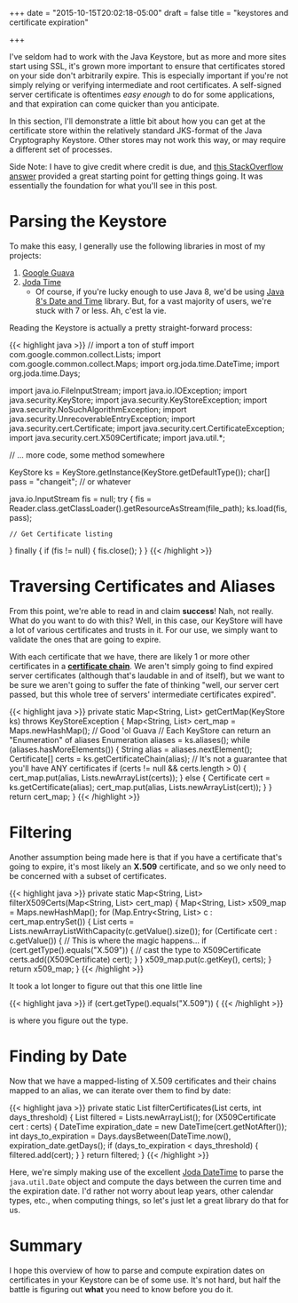 +++
date = "2015-10-15T20:02:18-05:00"
draft = false
title = "keystores and certificate expiration"

+++

I've seldom had to work with the Java Keystore, but as more and more sites start
using SSL, it's grown more important to ensure that certificates stored on your
side don't arbitrarily expire.  This is especially important if you're not
simply relying or verifying intermediate and root certificates.  A self-signed
server certificate is oftentimes *easy enough* to do for some applications, and
that expiration can come quicker than you anticipate.

In this section, I'll demonstrate a little bit about how you can get at the
certificate store within the relatively standard JKS-format of the Java
Cryptography Keystore.  Other stores may not work this way, or may require
a different set of processes.

Side Note: I have to give credit where credit is due, and [this StackOverflow
answer](http://stackoverflow.com/a/10986535/7008)
provided a great starting point for getting things going.  It was essentially
the foundation for what you'll see in this post.

# Parsing the Keystore

To make this easy, I generally use the following libraries in most of my
projects:

1. [Google Guava](https://github.com/google/guava)
2. [Joda Time](http://www.joda.org/joda-time/)
   - Of course, if you're lucky enough to use Java 8, we'd be using
     [Java 8's Date and Time](http://www.oracle.com/technetwork/articles/java/jf14-date-time-2125367.html)
     library.  But, for a vast majority of users, we're stuck with 7 or less.
     Ah, c'est la vie.


Reading the Keystore is actually a pretty straight-forward process:

{{< highlight java >}}
// import a ton of stuff
import com.google.common.collect.Lists;
import com.google.common.collect.Maps;
import org.joda.time.DateTime;
import org.joda.time.Days;

import java.io.FileInputStream;
import java.io.IOException;
import java.security.KeyStore;
import java.security.KeyStoreException;
import java.security.NoSuchAlgorithmException;
import java.security.UnrecoverableEntryException;
import java.security.cert.Certificate;
import java.security.cert.CertificateException;
import java.security.cert.X509Certificate;
import java.util.*;

// ... more code, some method somewhere

KeyStore ks = KeyStore.getInstance(KeyStore.getDefaultType());
char[] pass = "changeit"; // or whatever

java.io.InputStream fis = null;
try {
    fis = Reader.class.getClassLoader().getResourceAsStream(file_path);
    ks.load(fis, pass);

    // Get Certificate listing

} finally {
    if (fis != null) {
        fis.close();
    }
}
{{< /highlight >}}


# Traversing Certificates and Aliases

From this point, we're able to read in and claim **success**! Nah, not really.
What do you want to do with this?  Well, in this case, our KeyStore will have
a lot of various certificates and trusts in it.  For our use, we simply want to
validate the ones that are going to expire.

With each certificate that we have, there are likely 1 or more other
certificates in a [**certificate chain**](https://support.dnsimple.com/articles/what-is-ssl-certificate-chain/).
We aren't simply going to find expired server certificates (although that's
laudable in and of itself), but we want to be sure we aren't going to suffer the
fate of thinking "well, our server cert passed, but this whole tree of servers'
intermediate certificates expired".

{{< highlight java >}}
private static Map<String, List<Certificate>> getCertMap(KeyStore ks) throws KeyStoreException {
    Map<String, List<Certificate>> cert_map = Maps.newHashMap(); // Good 'ol Guava
    // Each KeyStore can return an "Enumeration" of aliases
    Enumeration<String> aliases = ks.aliases();
    while (aliases.hasMoreElements()) {
        String alias = aliases.nextElement();
        Certificate[] certs = ks.getCertificateChain(alias);
        // It's not a guarantee that you'll have ANY certificates
        if (certs != null && certs.length > 0) {
            cert_map.put(alias, Lists.newArrayList(certs));
        } else {
            Certificate cert = ks.getCertificate(alias);
            cert_map.put(alias, Lists.newArrayList(cert));
        }
    }
    return cert_map;
}
{{< /highlight >}}

# Filtering

Another assumption being made here is that if you have a certificate that's
going to expire, it's most likely an **X.509** certificate, and so we only need
to be concerned with a subset of certificates.

{{< highlight java >}}
    private static Map<String, List<X509Certificate>> filterX509Certs(Map<String, List<Certificate>> cert_map) {
        Map<String, List<X509Certificate>> x509_map = Maps.newHashMap();
        for (Map.Entry<String, List<Certificate>> c : cert_map.entrySet()) {
            List<X509Certificate> certs = Lists.newArrayListWithCapacity(c.getValue().size());
            for (Certificate cert : c.getValue()) {
                // This is where the magic happens...
                if (cert.getType().equals("X.509")) {
                    // cast the type to X509Certificate
                    certs.add((X509Certificate) cert);
                }
            }
            x509_map.put(c.getKey(), certs);
        }
        return x509_map;
    }
{{< /highlight >}}

It took a lot longer to figure out that this one little line

{{< highlight java >}}
                if (cert.getType().equals("X.509")) {
{{< /highlight >}}

is where you figure out the type.

# Finding by Date

Now that we have a mapped-listing of X.509 certificates and their chains mapped
to an alias, we can iterate over them to find by date:

{{< highlight java >}}
private static List<X509Certificate> filterCertificates(List<X509Certificate> certs, int days_threshold) {
    List<X509Certificate> filtered = Lists.newArrayList();
    for (X509Certificate cert : certs) {
        DateTime expiration_date = new DateTime(cert.getNotAfter());
        int days_to_expiration = Days.daysBetween(DateTime.now(), expiration_date.getDays();
        if (days_to_expiration < days_threshold) {
            filtered.add(cert);
        }
    }
    return filtered;
}
{{< /highlight >}}

Here, we're simply making use of the excellent [Joda DateTime](http://www.joda.org/joda-time/quickstart.html)
to parse the `java.util.Date` object and compute the days between the curren
time and the expiration date.  I'd rather not worry about leap years, other
calendar types, etc., when computing things, so let's just let a great library
do that for us.

# Summary

I hope this overview of how to parse and compute expiration dates on
certificates in your Keystore can be of some use.  It's not hard, but half the
battle is figuring out **what** you need to know before you do it.
